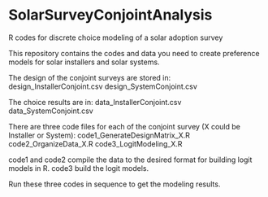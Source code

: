 # SolarSurveyConjointAnalysis
R codes for discrete choice modeling of a solar adoption survey

This repository contains the codes and data you need to create preference models for solar installers and solar systems.

The design of the conjoint surveys are stored in:
  design_InstallerConjoint.csv
  design_SystemConjoint.csv

The choice results are in:
  data_InstallerConjoint.csv
  data_SystemConjoint.csv

There are three code files for each of the conjoint survey (X could be Installer or System):
  code1_GenerateDesignMatrix_X.R
  code2_OrganizeData_X.R
  code3_LogitModeling_X.R

code1 and code2 compile the data to the desired format for building logit models in R. 
code3 build the logit models.

Run these three codes in sequence to get the modeling results.